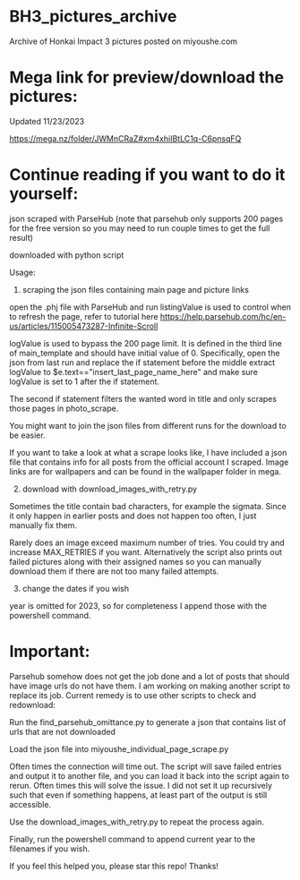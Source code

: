 # BH3_pictures_archive
Archive of Honkai Impact 3 pictures posted on miyoushe.com

# Mega link for preview/download the pictures:
Updated 11/23/2023

https://mega.nz/folder/JWMnCRaZ#xm4xhiIBtLC1q-C6pnsqFQ

# Continue reading if you want to do it yourself:
json scraped with ParseHub (note that parsehub only supports 200 pages for the free version so you may need to run couple times to get the full result)

downloaded with python script

Usage:

1) scraping the json files containing main page and picture links

open the .phj file with ParseHub and run
listingValue is used to control when to refresh the page, refer to tutorial here 
https://help.parsehub.com/hc/en-us/articles/115005473287-Infinite-Scroll

logValue is used to bypass the 200 page limit. It is defined in the third line of main_template and should have initial value of 0. Specifically, open the json from last run and replace the if statement before the middle extract logValue to $e.text=="insert_last_page_name_here" and make sure logValue is set to 1 after the if statement.

The second if statement filters the wanted word in title and only scrapes those pages in photo_scrape.

You might want to join the json files from different runs for the download to be easier.

If you want to take a look at what a scrape looks like, I have included a json file that contains info for all posts from the official account I scraped. Image links are for wallpapers and can be found in the wallpaper folder in mega. 

2) download with download_images_with_retry.py

Sometimes the title contain bad characters, for example the sigmata. Since it only happen in earlier posts and does not happen too often, I just manually fix them.

Rarely does an image exceed maximum number of tries. You could try and increase MAX_RETRIES if you want. Alternatively the script also prints out failed pictures along with their assigned names so you can manually download them if there are not too many failed attempts.

3) change the dates if you wish

year is omitted for 2023, so for completeness I append those with the powershell command.

# Important: 

Parsehub somehow does not get the job done and a lot of posts that should have image urls do not have them. I am working on making another script to replace its job. Current remedy is to use other scripts to check and redownload:

Run the find_parsehub_omittance.py to generate a json that contains list of urls that are not downloaded

Load the json file into miyoushe_individual_page_scrape.py

Often times the connection will time out. The script will save failed entries and output it to another file, and you can load it back into the script again to rerun. Often times this will solve the issue. I did not set it up recursively such that even if something happens, at least part of the output is still accessible.

Use the download_images_with_retry.py to repeat the process again.

Finally, run the powershell command to append current year to the filenames if you wish.

If you feel this helped you, please star this repo! Thanks!
